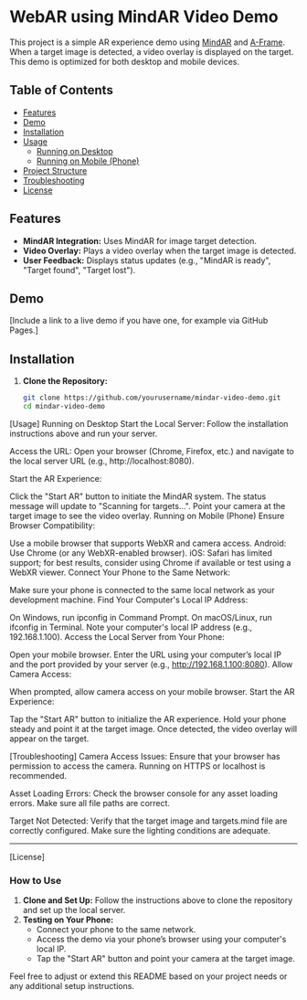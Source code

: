 # WebAR using MindAR Video Demo

This project is a simple AR experience demo using [MindAR](https://hiukim.github.io/mind-ar-js-doc/) and [A-Frame](https://aframe.io/). When a target image is detected, a video overlay is displayed on the target. This demo is optimized for both desktop and mobile devices.

## Table of Contents

- [Features](#features)
- [Demo](#demo)
- [Installation](#installation)
- [Usage](#usage)
  - [Running on Desktop](#running-on-desktop)
  - [Running on Mobile (Phone)](#running-on-mobile-phone)
- [Project Structure](#project-structure)
- [Troubleshooting](#troubleshooting)
- [License](#license)

## Features

- **MindAR Integration:** Uses MindAR for image target detection.
- **Video Overlay:** Plays a video overlay when the target image is detected.
- **User Feedback:** Displays status updates (e.g., "MindAR is ready", "Target found", "Target lost").

## Demo

[Include a link to a live demo if you have one, for example via GitHub Pages.]

## Installation

1. **Clone the Repository:**

   ```bash
   git clone https://github.com/yourusername/mindar-video-demo.git
   cd mindar-video-demo


[Usage]
Running on Desktop
Start the Local Server:
Follow the installation instructions above and run your server.

Access the URL:
Open your browser (Chrome, Firefox, etc.) and navigate to the local server URL (e.g., http://localhost:8080).

Start the AR Experience:

Click the "Start AR" button to initiate the MindAR system.
The status message will update to "Scanning for targets...".
Point your camera at the target image to see the video overlay.
Running on Mobile (Phone)
Ensure Browser Compatibility:

Use a mobile browser that supports WebXR and camera access.
Android: Use Chrome (or any WebXR-enabled browser).
iOS: Safari has limited support; for best results, consider using Chrome if available or test using a WebXR viewer.
Connect Your Phone to the Same Network:

Make sure your phone is connected to the same local network as your development machine.
Find Your Computer's Local IP Address:

On Windows, run ipconfig in Command Prompt.
On macOS/Linux, run ifconfig in Terminal.
Note your computer's local IP address (e.g., 192.168.1.100).
Access the Local Server from Your Phone:

Open your mobile browser.
Enter the URL using your computer’s local IP and the port provided by your server (e.g., http://192.168.1.100:8080).
Allow Camera Access:

When prompted, allow camera access on your mobile browser.
Start the AR Experience:

Tap the "Start AR" button to initialize the AR experience.
Hold your phone steady and point it at the target image.
Once detected, the video overlay will appear on the target.


[Troubleshooting]
Camera Access Issues:
Ensure that your browser has permission to access the camera. Running on HTTPS or localhost is recommended.

Asset Loading Errors:
Check the browser console for any asset loading errors. Make sure all file paths are correct.

Target Not Detected:
Verify that the target image and targets.mind file are correctly configured. Make sure the lighting conditions are adequate.


---
[License]
### How to Use

1. **Clone and Set Up:** Follow the instructions above to clone the repository and set up the local server.
2. **Testing on Your Phone:**  
   - Connect your phone to the same network.
   - Access the demo via your phone’s browser using your computer's local IP.
   - Tap the "Start AR" button and point your camera at the target image.

Feel free to adjust or extend this README based on your project needs or any additional setup instructions.

